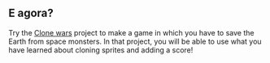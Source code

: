 ## E agora?

Try the [Clone wars](https://projects.raspberrypi.org/en/projects/clone-wars) project to make a game in which you have to save the Earth from space monsters. In that project, you will be able to use what you have learned about cloning sprites and adding a score!